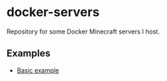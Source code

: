 # docker-servers

Repository for some Docker Minecraft servers I host.

## Examples

- [Basic example](/examples/basic)
